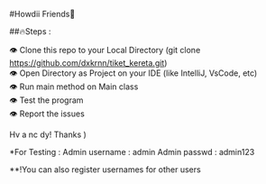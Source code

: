 #Howdii Friends👋

##🔥Steps : 

👁 Clone this repo to your Local Directory (git clone https://github.com/dxkrnn/tiket_kereta.git)<br>
👁 Open Directory as Project on your IDE (like IntelliJ, VsCode, etc)<br>
👁 Run main method on Main class<br>
👁 Test the program<br>
👁 Report the issues<br>

Hv a nc dy! Thanks ) 


*For Testing :
Admin username  : admin
Admin passwd    : admin123

**!You can also register usernames for other users
